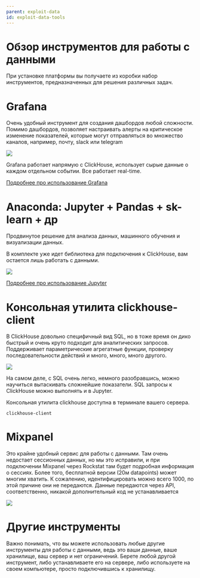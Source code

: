 ```yaml
---
parent: exploit-data
id: exploit-data-tools
---
```

# Обзор инструментов для работы с данными

При установке платформы вы получаете из коробки набор инструментов, предназначенных для решения различных задач.

# Grafana

Очень удобный инструмент для создания дашбордов любой сложности. Помимо дашбордов, позволяет настраивать алерты на критическое изменение показателей, которые могут отправляться во множество каналов, например, почту, slack или telegram

![](_media/data_tools/grafana_screenshot.png)

Grafana работает напрямую с ClickHouse, использует сырые данные о каждом отдельном событии. Все работает real-time.

[Подробнее про использование Grafana](doc:grafana)

# Anaconda: Jupyter + Pandas + sk-learn + др

Продвинутое решение для анализа данных, машинного обучения и визуализации данных.

В комплекте уже идет библиотека для подключения к ClickHouse, вам остается лишь работать с данными.

![](_media/data_tools/jupyter_screenshot.png)

[Подробнее про использование Jupyter](doc:jupyter)

# Консольная утилита clickhouse-client

В ClickHouse довольно специфичный вид SQL, но в тоже время он дико быстрый и очень круто подходит для аналитических запросов. Поддерживает параметрические агрегатные функции, проверку последовательности действий и много, много, много другого.

![](_media/data_tools/clickhouse_client.png)

На самом деле, с SQL очень легко, немного разобравшись, можно научиться вытаскивать сложнейшие показатели. SQL запросы к ClickHouse можно выполнять и в Jupyter.

Консольная утилита clickhouse доступна в терминале вашего сервера.

```
clickhouse-client
```

# Mixpanel

Это крайне удобный сервис для работы с данными. Там очень недостает сессионных данных, но мы это исправили, и при подключении Mixpanel через Rockstat там будет подробная информация о сессиях. Более того, бесплатной версии (20м datapoints) может многим хватить. К сожалению, идентифицировать можно всего 1000, по этой причине они не передаются. Данные передаются через API, соответственно, никакой дополнительный код не устанавливается

![](_media/data_tools/mixpanel_screenshot.png)

# Другие инструменты

Важно понимать, что вы можете использовать любые другие инструменты для работы с данными, ведь это ваши данные, ваше хранилище, ваш сервер и нет ограничений. Берете любой другой инструмент, либо устанавливаете его на сервере, либо используете на своем компьютере, просто подключившись к хранилищу.
